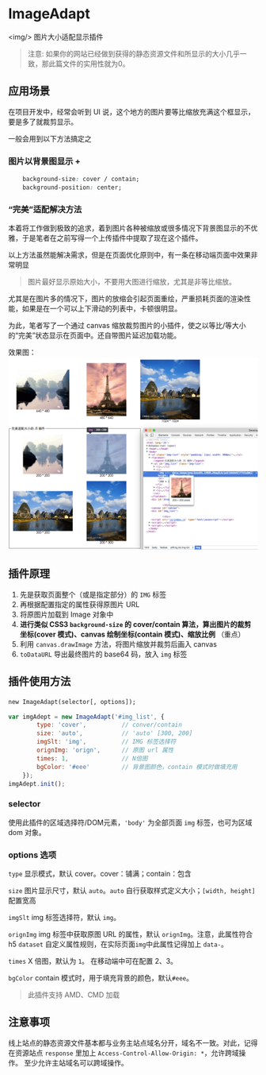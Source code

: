# ImageAdapt
&lt;img/> 图片大小适配显示插件

> 注意: 如果你的网站已经做到获得的静态资源文件和所显示的大小几乎一致，那此篇文件的实用性就为0。

## 应用场景

在项目开发中，经常会听到 UI 说，这个地方的图片要等比缩放充满这个框显示，要是多了就裁剪显示。

一般会用到以下方法搞定之

### 图片以背景图显示 + 
~~~css
    background-size: cover / contain;
    background-position: center;
~~~

### “完美”适配解决方法

本着将工作做到极致的追求，着到图片各种被缩放或很多情况下背景图显示的不优雅，于是笔者在之前写得一个上传插件中提取了现在这个插件。

以上方法虽然能解决需求，但是在页面优化原则中，有一条在移动端页面中效果非常明显
> 图片最好显示原始大小，不要用大图进行缩放，尤其是非等比缩放。   

尤其是在图片多的情况下，图片的放缩会引起页面重绘，严重损耗页面的渲染性能，如果是在一个可以上下滑动的列表中，卡顿很明显。

为此，笔者写了一个通过 canvas 缩放裁剪图片的小插件，使之以等比/等大小的“完美”状态显示在页面中。还自带图片延迟加载功能。


效果图：
![插件效果图](./screenshots/img1.png)

## 插件原理

1. 先是获取页面整个（或是指定部分）的 `IMG` 标签
2. 再根据配置指定的属性获得原图片 URL
3. 将原图片加载到 Image 对象中
4. **进行类似 CSS3 `background-size` 的 cover/contain 算法，算出图片的裁剪坐标(cover 模式)、canvas 绘制坐标(contain 模式)、缩放比例** （重点）
5. 利用 `canvas.drawImage` 方法，将图片缩放并裁剪后画入 canvas
6. `toDataURL` 导出最终图片的 base64 码，放入 `img` 标签

## 插件使用方法

`new ImageAdapt(selector[, options]);`

~~~javascript
var imgAdept = new ImageAdapt('#img_list', {
        type: 'cover',          // conver/contain 
        size: 'auto',           // 'auto' [300, 200] 
        imgSlt: 'img',          // IMG 标签选择符
        orignImg: 'orign',      // 原图 url 属性
        times: 1,               // N倍图
        bgColor: '#eee'         // 背景图颜色，contain 模式时做填充用
    });
imgAdept.init();
~~~

### selector

使用此插件的区域选择符/DOM元素，`'body'` 为全部页面 `img` 标签，也可为区域 dom 对象。

### options 选项

`type` 显示模式，默认 cover。cover：铺满；contain：包含

`size` 图片显示尺寸，默认 `auto`。`auto` 自行获取样式定义大小；`[width, height]` 配置宽高

`imgSlt` img 标签选择符，默认 `img`。

`orignImg` img 标签中获取原图 URL 的属性，默认 `orignImg`。注意，此属性符合 h5 `dataset` 自定义属性规则，在实际页面`img`中此属性记得加上 `data-`。

`times` X 倍图，默认为 `1`。 在移动端中可在配置 2、3。

`bgColor` contain 模式时，用于填充背景的颜色，默认`#eee`。

> 此插件支持 AMD、CMD 加载

## 注意事项

线上站点的静态资源文件基本都与业务主站点域名分开，域名不一致。对此，记得在资源站点 `response` 里加上 `Access-Control-Allow-Origin: *`，允许跨域操作。
至少允许主站域名可以跨域操作。


